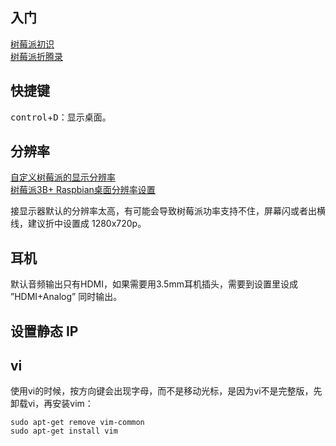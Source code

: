 ## 入门
[树莓派初识](http://blog.csdn.net/iluzhiyong/article/details/77791646)  
[树莓派折腾录](http://blog.csdn.net/wangmi0354/article/details/50836398)  

## 快捷键
<kbd>control</kbd>+<kbd>D</kbd>：显示桌面。

## 分辨率
[自定义树莓派的显示分辨率](http://shumeipai.nxez.com/2013/08/31/custom-display-resolution-raspberry-pie.html)  
[树莓派3B+ Raspbian桌面分辨率设置](http://www.jianshu.com/p/a65b295eb285)  

接显示器默认的分辨率太高，有可能会导致树莓派功率支持不住，屏幕闪或者出横线，建议折中设置成 1280x720p。

## 耳机
默认音频输出只有HDMI，如果需要用3.5mm耳机插头，需要到设置里设成 ”HDMI+Analog” 同时输出。

## 设置静态 IP

## vi
使用vi的时候，按方向键会出现字母，而不是移动光标，是因为vi不是完整版，先卸载vi，再安装vim：

```Shell
sudo apt-get remove vim-common
sudo apt-get install vim
```